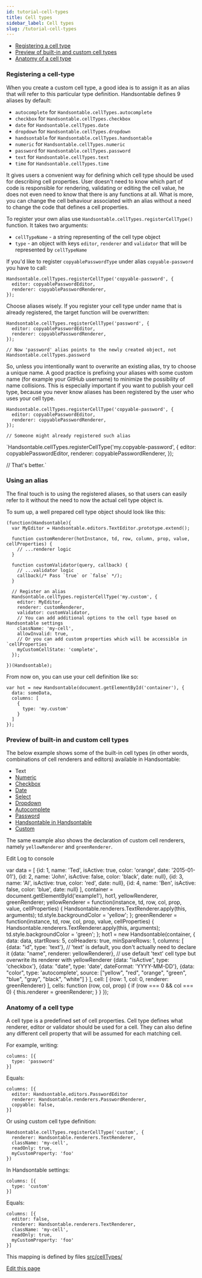```yaml
---
id: tutorial-cell-types
title: Cell types
sidebar_label: Cell types
slug: /tutorial-cell-types
---
```


*   [Registering a cell type](#page-registering-cell-type)
*   [Preview of built-in and custom cell types](#page-preview)
*   [Anatomy of a cell type](#page-anatomy)

### Registering a cell-type

When you create a custom cell type, a good idea is to assign it as an alias that will refer to this particular type definition. Handsontable defines 9 aliases by default:

*   `autocomplete` for `Handsontable.cellTypes.autocomplete`
*   `checkbox` for `Handsontable.cellTypes.checkbox`
*   `date` for `Handsontable.cellTypes.date`
*   `dropdown` for `Handsontable.cellTypes.dropdown`
*   `handsontable` for `Handsontable.cellTypes.handsontable`
*   `numeric` for `Handsontable.cellTypes.numeric`
*   `password` for `Handsontable.cellTypes.password`
*   `text` for `Handsontable.cellTypes.text`
*   `time` for `Handsontable.cellTypes.time`

It gives users a convenient way for defining which cell type should be used for describing cell properties. User doesn't need to know which part of code is responsible for rendering, validating or editing the cell value, he does not even need to know that there is any functions at all. What is more, you can change the cell behaviour associated with an alias without a need to change the code that defines a cell properties.

To register your own alias use `Handsontable.cellTypes.registerCellType()` function. It takes two arguments:

*   `cellTypeName` - a string representing of the cell type object
*   `type` - an object with keys `editor`, `renderer` and `validator` that will be represented by `cellTypeName`

If you'd like to register `copyablePasswordType` under alias `copyable-password` you have to call:

    Handsontable.cellTypes.registerCellType('copyable-password', {
      editor: copyablePasswordEditor,
      renderer: copyablePasswordRenderer,
    });

Choose aliases wisely. If you register your cell type under name that is already registered, the target function will be overwritten:

    Handsontable.cellTypes.registerCellType('password', {
      editor: copyablePasswordEditor,
      renderer: copyablePasswordRenderer,
    });
    
    // Now 'password' alias points to the newly created object, not Handsontable.cellTypes.password

So, unless you intentionally want to overwrite an existing alias, try to choose a unique name. A good practice is prefixing your aliases with some custom name (for example your GitHub username) to minimize the possibility of name collisions. This is especially important if you want to publish your cell type, because you never know aliases has been registered by the user who uses your cell type.

    Handsontable.cellTypes.registerCellType('copyable-password', {
      editor: copyablePasswordEditor,
      renderer: copyablePasswordRenderer,
    });
    
    // Someone might already registered such alias

  
`Handsontable.cellTypes.registerCellType('my.copyable-password', {
  editor: copyablePasswordEditor,
  renderer: copyablePasswordRenderer,
});

// That's better.`

### Using an alias

The final touch is to using the registered aliases, so that users can easily refer to it without the need to now the actual cell type object is.

To sum up, a well prepared cell type object should look like this:

    (function(Handsontable){
      var MyEditor = Handsontable.editors.TextEditor.prototype.extend();
    
      function customRenderer(hotInstance, td, row, column, prop, value, cellProperties) {
        // ...renderer logic
      }
    
      function customValidator(query, callback) {
        // ...validator logic
        callback(/* Pass `true` or `false` */);
      }
    
      // Register an alias
      Handsontable.cellTypes.registerCellType('my.custom', {
        editor: MyEditor,
        renderer: customRenderer,
        validator: customValidator,
        // You can add additional options to the cell type based on Handsontable settings
        className: 'my-cell',
        allowInvalid: true,
        // Or you can add custom properties which will be accessible in `cellProperties`
        myCustomCellState: 'complete',
      });
    
    })(Handsontable);

From now on, you can use your cell definition like so:

    var hot = new Handsontable(document.getElementById('container'), {
      data: someData,
      columns: [
        {
          type: 'my.custom'
        }
      ]
    }); 

### Preview of built-in and custom cell types

The below example shows some of the built-in cell types (in other words, combinations of cell renderers and editors) available in Handsontable:

*   Text
*   [Numeric](/docs/8.2.0/demo-numeric.html)
*   [Checkbox](/docs/8.2.0/demo-checkbox.html)
*   [Date](/docs/8.2.0/demo-date.html)
*   [Select](/docs/8.2.0/demo-select.html)
*   [Dropdown](/docs/8.2.0/demo-dropdown.html)
*   [Autocomplete](/docs/8.2.0/demo-autocomplete.html)
*   [Password](/docs/8.2.0/demo-password.html)
*   [Handsontable in Handsontable](/docs/8.2.0/demo-handsontable.html)
*   [Custom](/docs/8.2.0/demo-custom-renderers.html)

The same example also shows the declaration of custom cell renderers, namely `yellowRenderer` and `greenRenderer`.

Edit Log to console

var data = \[ {id: 1, name: 'Ted', isActive: true, color: 'orange', date: '2015-01-01'}, {id: 2, name: 'John', isActive: false, color: 'black', date: null}, {id: 3, name: 'Al', isActive: true, color: 'red', date: null}, {id: 4, name: 'Ben', isActive: false, color: 'blue', date: null} \], container = document.getElementById('example1'), hot1, yellowRenderer, greenRenderer; yellowRenderer = function(instance, td, row, col, prop, value, cellProperties) { Handsontable.renderers.TextRenderer.apply(this, arguments); td.style.backgroundColor = 'yellow'; }; greenRenderer = function(instance, td, row, col, prop, value, cellProperties) { Handsontable.renderers.TextRenderer.apply(this, arguments); td.style.backgroundColor = 'green'; }; hot1 = new Handsontable(container, { data: data, startRows: 5, colHeaders: true, minSpareRows: 1, columns: \[ {data: "id", type: 'text'}, // 'text' is default, you don't actually need to declare it {data: "name", renderer: yellowRenderer}, // use default 'text' cell type but overwrite its renderer with yellowRenderer {data: "isActive", type: 'checkbox'}, {data: "date", type: 'date', dateFormat: 'YYYY-MM-DD'}, {data: "color", type: 'autocomplete', source: \["yellow", "red", "orange", "green", "blue", "gray", "black", "white"\] } \], cell: \[ {row: 1, col: 0, renderer: greenRenderer} \], cells: function (row, col, prop) { if (row === 0 && col === 0) { this.renderer = greenRenderer; } } });

### Anatomy of a cell type

A cell type is a predefined set of cell properties. Cell type defines what renderer, editor or validator should be used for a cell. They can also define any different cell property that will be assumed for each matching cell.

For example, writing:

    columns: [{
      type: 'password'
    }]

Equals:

    columns: [{
      editor: Handsontable.editors.PasswordEditor
      renderer: Handsontable.renderers.PasswordRenderer,
      copyable: false,
    }]

Or using custom cell type definition:

    Handsontable.cellTypes.registerCellType('custom', {
      renderer: Handsontable.renderers.TextRenderer,
      className: 'my-cell',
      readOnly: true,
      myCustomProperty: 'foo'
    })

In Handsontable settings:

    columns: [{
      type: 'custom'
    }]

Equals:

    columns: [{
      editor: false,
      renderer: Handsontable.renderers.TextRenderer,
      className: 'my-cell',
      readOnly: true,
      myCustomProperty: 'foo'
    }]

This mapping is defined by files [src/cellTypes/](https://github.com/handsontable/handsontable/blob/master/src/cellTypes)

[Edit this page](https://github.com/handsontable/docs/edit/8.2.0/tutorials/cell-types.html)
